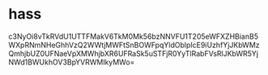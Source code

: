 # hass
c3NyOi8vTkRVdU1UTTFMakV6TkM0Mk56bzNNVFU1T205eWFXZHBianB5WXpRNmNHeGhhVzQ2WWtjMWFtSnBOWFpqYldOblpIcE9iUzhfYjJKbWMzQmhjbUZ0UFNaeVpXMWhjbXR6UFRaSk5uSTFjR0YyTlRabFVsRlJKbWR5YjNWd1BWUkhOV3BpYVRWMlkyMWo=
